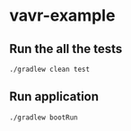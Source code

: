 # vavr-example


## Run the all the tests
`
./gradlew clean test
`
## Run application
`
./gradlew bootRun
`
